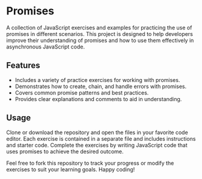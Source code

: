 # Promises
A collection of JavaScript exercises and examples for practicing the use of promises in different scenarios. This project is designed to help developers improve their understanding of promises and how to use them effectively in asynchronous JavaScript code.


## Features
- Includes a variety of practice exercises for working with promises.
- Demonstrates how to create, chain, and handle errors with promises.
- Covers common promise patterns and best practices.
- Provides clear explanations and comments to aid in understanding.

## Usage
Clone or download the repository and open the files in your favorite code editor. Each exercise is contained in a separate file and includes instructions and starter code. Complete the exercises by writing JavaScript code that uses promises to achieve the desired outcome.


Feel free to fork this repository to track your progress or modify the exercises to suit your learning goals. Happy coding!
